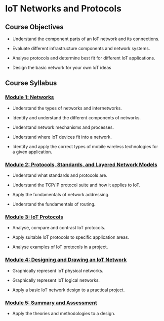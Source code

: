 # **IoT Networks and Protocols**

## **Course Objectives**

* Understand the component parts of an IoT network and its connections.

* Evaluate different infrastructure components and network systems.

* Analyse protocols and determine best fit for different IoT applications.

* Design the basic network for your own IoT ideas

## **Course Syllabus**

### **[Module 1: Networks](https://docs.google.com/document/d/1BdnMwwh8ctzkuJUV2vgVuVacjQKs3y0hbcaCYAUeC90/edit?usp=sharing)**

* Understand the types of networks and internetworks.

* Identify and understand the different components of networks.

* Understand network mechanisms and processes.

* Understand where IoT devices fit into a network.

* Identify and apply the correct types of mobile wireless technologies for a given application.


### **[Module 2: Protocols, Standards, and Layered Network Models](https://docs.google.com/document/d/1013snELvmhvwrgcRXDNWGCvutDj87Bag8C76gF0JYS4/edit?usp=sharing)**

* Understand what standards and protocols are.

* Understand the TCP/IP protocol suite and how it applies to IoT.

* Apply the fundamentals of network addressing.

* Understand the fundamentals of routing.


### **[Module 3: IoT Protocols](https://docs.google.com/document/d/1L7DKTInMKrRH_bwFTQ6vDIMe7WVv4X0wqi7GUbWLt3g/edit?usp=sharing)**

* Analyse, compare and contrast IoT protocols.

* Apply suitable IoT protocols to specific application areas.

* Analyse examples of IoT protocols in a project.


### **[Module 4: Designing and Drawing an IoT Network](https://docs.google.com/document/d/1jhQgtBlGkj_uLasw6jdmhys40YGg-K0EfoK57VkR9a0/edit?usp=sharing)**

* Graphically represent IoT physical networks.

* Graphically represent IoT logical networks.

* Apply a basic IoT network design to a practical project.


### **[Module 5: Summary and Assessment]()**

* Apply the theories and methodologies to a design.

